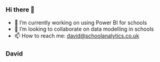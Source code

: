 ### Hi there 👋

- 🔭 I’m currently working on using Power BI for schools
- 👯 I’m looking to collaborate on data modelling in schools
- 📫 How to reach me: david@schoolanalytics.co.uk

### David
